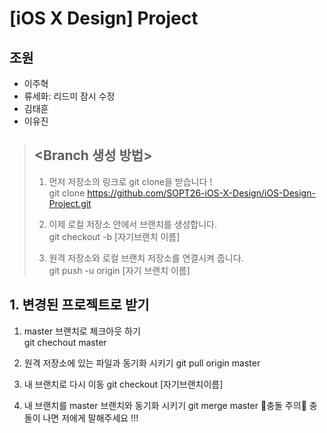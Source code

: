 # [iOS X Design] Project

## 조원

- 이주혁
- 류세화: 리드미 잠시 수정
- 김태훈
- 이유진

> ## <Branch 생성 방법>
>
> 1. 먼저 저장소의 링크로 git clone을 받습니다 !  
>    git clone https://github.com/SOPT26-iOS-X-Design/iOS-Design-Project.git
>
> 2. 이제 로컬 저장소 안에서 브랜치를 생성합니다.  
>    git checkout -b [자기브랜치 이름]
>
> 3. 원격 저장소와 로컬 브랜치 저장소를 연결시켜 줍니다.  
>    git push -u origin [자기 브랜치 이름]

## 1. 변경된 프로젝트로 받기

1. master 브랜치로 체크아웃 하기  
   git chechout master

2. 원격 저장소에 있는 파일과 동기화 시키기
   git pull origin master

3. 내 브랜치로 다시 이동
   git checkout [자기브랜치이름]

4. 내 브랜치를 master 브랜치와 동기화 시키기
   git merge master
   🚨충돌 주의🚨
   충돌이 나면 저에게 말해주세요 !!!

